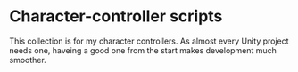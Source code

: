 # Character-controller scripts

This collection is for my character controllers. As almost every Unity project needs one, haveing a good one from the start makes development much smoother.
